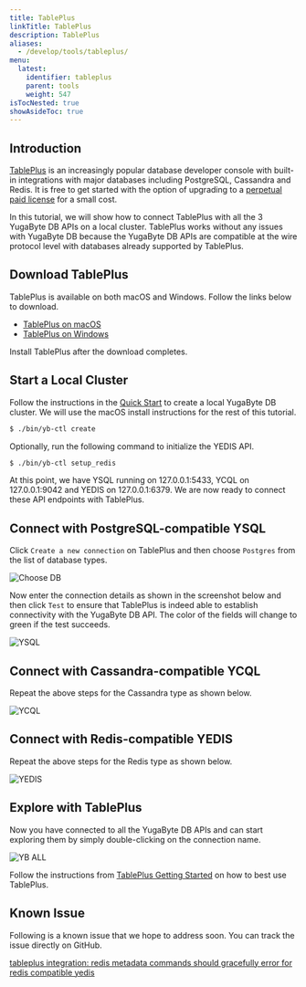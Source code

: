 ```yaml
---
title: TablePlus
linkTitle: TablePlus
description: TablePlus
aliases:
  - /develop/tools/tableplus/
menu:
  latest:
    identifier: tableplus
    parent: tools
    weight: 547
isTocNested: true
showAsideToc: true
---
```


## Introduction

[TablePlus](https://tableplus.io/) is an increasingly popular database developer console with built-in integrations with major databases including PostgreSQL, Cassandra and Redis. It is free to get started with the option of upgrading to a [perpetual paid license](https://tableplus.io/pricing) for a small cost.

In this tutorial, we will show how to connect TablePlus with all the 3 YugaByte DB APIs on a local cluster. TablePlus works without any issues with YugaByte DB because the YugaByte DB APIs are compatible at the wire protocol level with databases already supported by TablePlus.

## Download TablePlus

TablePlus is available on both macOS and Windows. Follow the links below to download.

- [TablePlus on macOS](https://tableplus.io/release/osx/tableplus_latest)
- [TablePlus on Windows](https://tableplus.io/windows)

Install TablePlus after the download completes.

## Start a Local Cluster

Follow the instructions in the [Quick Start](../../../quick-start/install) to create a local YugaByte DB cluster. We will use the macOS install instructions for the rest of this tutorial.

```sh
$ ./bin/yb-ctl create
```
Optionally, run the following command to initialize the YEDIS API.

```sh
$ ./bin/yb-ctl setup_redis
```

At this point, we have YSQL running on 127.0.0.1:5433, YCQL on 127.0.0.1:9042 and YEDIS on 127.0.0.1:6379. We are now ready to connect these API endpoints with TablePlus.

## Connect with PostgreSQL-compatible YSQL

Click `Create a new connection` on TablePlus and then choose `Postgres` from the list of database types.

![Choose DB](/images/develop/tools/tableplus/choose-db.png)

Now enter the connection details as shown in the screenshot below and then click `Test` to ensure that TablePlus is indeed able to establish connectivity with the YugaByte DB API. The color of the fields will change to green if the test succeeds.

![YSQL](/images/develop/tools/tableplus/ysql-connection.png)

## Connect with Cassandra-compatible YCQL

Repeat the above steps for the Cassandra type as shown below.

![YCQL](/images/develop/tools/tableplus/ycql-connection.png)

## Connect with Redis-compatible YEDIS

Repeat the above steps for the Redis type as shown below.

![YEDIS](/images/develop/tools/tableplus/yedis-connection.png)

## Explore with TablePlus

Now you have connected to all the YugaByte DB APIs and can start exploring them by simply double-clicking on the connection name.

![YB ALL](/images/develop/tools/tableplus/yb-all-connection.png)

Follow the instructions from [TablePlus Getting Started](https://tableplus.io/blog/2018/04/getting-started-with-tableplus.html) on how to best use TablePlus.

## Known Issue

Following is a known issue that we hope to address soon. You can track the issue directly on GitHub.

[tableplus integration: redis metadata commands should gracefully error for redis compatible yedis](https://github.com/YugaByte/yugabyte-db/issues/503)
